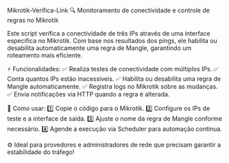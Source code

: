 Mikrotik-Verifica-Link
🔍 Monitoramento de conectividade e controle de regras no Mikrotik

Este script verifica a conectividade de três IPs através de uma interface específica no Mikrotik. Com base nos resultados dos pings, ele habilita ou desabilita automaticamente uma regra de Mangle, garantindo um roteamento mais eficiente.

⚡ Funcionalidades:
✅ Realiza testes de conectividade com múltiplos IPs.
✅ Conta quantos IPs estão inacessíveis.
✅ Habilita ou desabilita uma regra de Mangle automaticamente.
✅ Registra logs no Mikrotik sobre as mudanças.
✅ Envia notificações via HTTP quando a regra é alterada.

🚀 Como usar:
1️⃣ Copie o código para o Mikrotik.
2️⃣ Configure os IPs de teste e a interface de saída.
3️⃣ Ajuste o nome da regra de Mangle conforme necessário.
4️⃣ Agende a execução via Scheduler para automação contínua.

⚙️ Ideal para provedores e administradores de rede que precisam garantir a estabilidade do tráfego!

